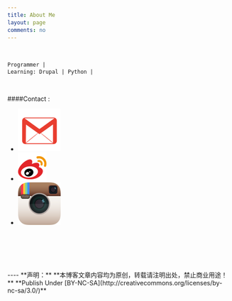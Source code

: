 ```yaml
---
title: About Me
layout: page
comments: no
---
```

<br/>

	Programmer | 
	Learning: Drupal | Python | 
  
<br/>

####Contact :        

- [![Gmail](/media/images/gmail.png)](hamniba8@gmail.com)     
- [![Sina Weibo](/media/images/weibo.png)](http://weibo.com/hamniba)  
- [![Instagram](/media/images/instagram.png)](http://instagram.com/hamniba)
        


<br/>
<br/>
<br/>
<br/>
<br/>
----
**声明：**  
**本博客文章内容均为原创，转载请注明出处，禁止商业用途！**  
**Publish Under [BY-NC-SA](http://creativecommons.org/licenses/by-nc-sa/3.0/)**  

